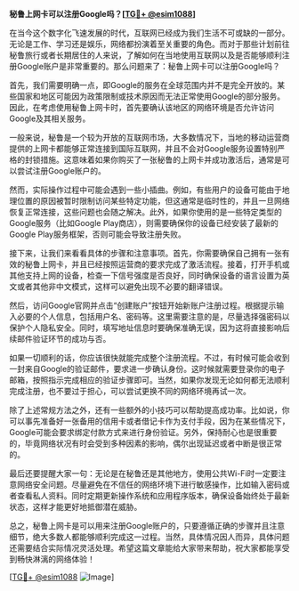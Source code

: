 **秘鲁上网卡可以注册Google吗？[[TG💪+ @esim1088](https://t.me/s/esim1088)]**

在当今这个数字化飞速发展的时代，互联网已经成为我们生活不可或缺的一部分。无论是工作、学习还是娱乐，网络都扮演着至关重要的角色。而对于那些计划前往秘鲁旅行或者长期居住的人来说，了解如何在当地使用互联网以及是否能够顺利注册Google账户是非常重要的。那么问题来了：秘鲁上网卡可以注册Google吗？

首先，我们需要明确一点，即Google的服务在全球范围内并不是完全开放的。某些国家和地区可能因为政策限制或技术原因而无法正常使用Google的部分服务。因此，在考虑使用秘鲁上网卡时，首先要确认该地区的网络环境是否允许访问Google及其相关服务。

一般来说，秘鲁是一个较为开放的互联网市场，大多数情况下，当地的移动运营商提供的上网卡都能够正常连接到国际互联网，并且不会对Google服务设置特别严格的封锁措施。这意味着如果你购买了一张秘鲁的上网卡并成功激活后，通常是可以尝试注册Google账户的。

然而，实际操作过程中可能会遇到一些小插曲。例如，有些用户的设备可能由于地理位置的原因被暂时限制访问某些特定功能，但这通常是临时性的，并且一旦网络恢复正常连接，这些问题也会随之解决。此外，如果你使用的是一些特定类型的Google服务（比如Google Play商店），则需要确保你的设备已经安装了最新的Google Play服务框架，否则可能会导致注册失败。

接下来，让我们来看看具体的步骤和注意事项。首先，你需要确保自己拥有一张有效的秘鲁上网卡，并且已经按照运营商的要求完成了激活流程。接着，打开手机或其他支持上网的设备，检查一下信号强度是否良好，同时确保设备的语言设置为英文或者其他非中文模式，这样可以避免出现不必要的翻译错误。

然后，访问Google官网并点击“创建账户”按钮开始新账户注册过程。根据提示输入必要的个人信息，包括用户名、密码等。这里需要注意的是，尽量选择强密码以保护个人隐私安全。同时，填写地址信息时要确保准确无误，因为这将直接影响后续邮件验证环节的成功与否。

如果一切顺利的话，你应该很快就能完成整个注册流程。不过，有时候可能会收到一封来自Google的验证邮件，要求进一步确认身份。这时候就需要登录你的电子邮箱，按照指示完成相应的验证步骤即可。当然，如果你发现无论如何都无法顺利完成注册，也不要过于担心，可以尝试更换不同的网络环境再试一次。

除了上述常规方法之外，还有一些额外的小技巧可以帮助提高成功率。比如说，你可以事先准备好一张备用的信用卡或者借记卡作为支付手段，因为在某些情况下，Google可能会要求绑定付款方式来进行身份验证。另外，保持耐心也是很重要的，毕竟网络状况有时会受到多种因素的影响，偶尔出现延迟或者中断是很正常的。

最后还要提醒大家一句：无论是在秘鲁还是其他地方，使用公共Wi-Fi时一定要注意网络安全问题。尽量避免在不信任的网络环境下进行敏感操作，比如输入密码或者查看私人资料。同时定期更新操作系统和应用程序版本，确保设备始终处于最新状态，这样才能更好地抵御潜在威胁。

总之，秘鲁上网卡是可以用来注册Google账户的，只要遵循正确的步骤并且注意细节，绝大多数人都能够顺利完成这一过程。当然，具体情况因人而异，具体问题还需要结合实际情况灵活处理。希望这篇文章能给大家带来帮助，祝大家都能享受到畅快淋漓的网络体验！

[[TG💪+ @esim1088](https://t.me/s/esim1088) ![Image](https://i.postimg.cc/4NQfJmqS/Snipaste-2025-05-13-00-14-12.png)]